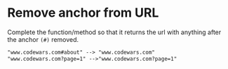 # Remove anchor from URL

Complete the function/method so that it returns the url with anything after the anchor `(#)` removed.

```txt
"www.codewars.com#about" --> "www.codewars.com"
"www.codewars.com?page=1" -->"www.codewars.com?page=1"
```
